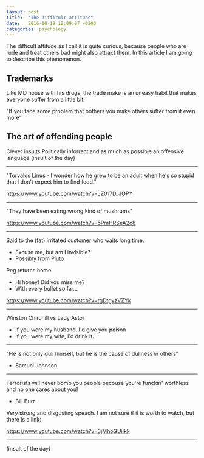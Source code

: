 ```yaml
---
layout: post
title:  "The difficult attitude"
date:   2016-10-19 12:09:07 +0200
categories: psychology
---
```


The difficult attitude as I call it is quite curious, because people who are rude and treat others bad might also attract them. In this article I am going to describe this phenomenon.



## Trademarks 
Like MD house with his drugs, the trade make is an uneasy habit that makes everyone suffer from a little bit.

"If you face some problem that bothers you make others suffer from it even more"

## The art of offending people

Clever insults Politically inforrect and as much as possible an offensive language (insult of the day) 

---
"Torvalds Linus - I wonder how he grew to be an adult when he's so stupid that I don't expect him to find food."

https://www.youtube.com/watch?v=JZ017D_JOPY

---

"They have been eating wrong kind of mushrums"

https://www.youtube.com/watch?v=5PmHRSeA2c8

---

Said to the (fat) irritated customer who waits long time:

- Excuse me, but am I invisible?
- Possibly from Pluto

Peg returns home:

- Hi honey! Did you miss me?
- With every bullet so far...

https://www.youtube.com/watch?v=rgDtgyzVZYk

---
Winston Chirchill vs Lady Astor

- If you were my husband, I'd give you poison
- If you were my wife, I'd drink it.

---

"He is not only dull himself, but he is the cause of dullness in others"
- Samuel Johnson

---

Terrorists will never bomb you people becouse you're funckin' worthless and no one cares about you!
- Bill Burr

Very strong and disgusting speach. I am not sure if it is worth to watch, but there is a link:

https://www.youtube.com/watch?v=3jMhoGUiIkk

---

(insult of the day)
